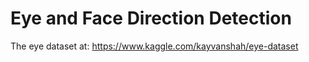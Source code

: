 # Eye and Face Direction Detection
 
The eye dataset at:
https://www.kaggle.com/kayvanshah/eye-dataset
